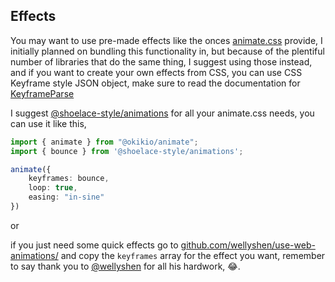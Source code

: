 ## Effects

You may want to use pre-made effects like the onces [animate.css](https://www.npmjs.com/package/animate.css) provide, I initially planned on bundling this functionality in, but because of the plentiful number of libraries that do the same thing, I suggest using those instead, and if you want to create your own effects from CSS, you can use CSS Keyframe style JSON object, make sure to read the documentation for [KeyframeParse](/docs/api/modules/_okikio_animate.md#keyframeparse)

I suggest [@shoelace-style/animations](https://www.npmjs.com/package/@shoelace-style/animations) for all your animate.css needs, you can use it like this,

```ts
import { animate } from "@okikio/animate";
import { bounce } from '@shoelace-style/animations';

animate({
    keyframes: bounce,
    loop: true,
    easing: "in-sine"
})
```

or

if you just need some quick effects go to [github.com/wellyshen/use-web-animations/](https://github.com/wellyshen/use-web-animations/tree/master/src/animations) and copy the `keyframes` array for the effect you want, remember to say thank you to [@wellyshen](https://github.com/wellyshen) for all his hardwork, 😂.
